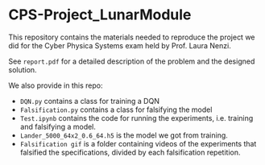 # CPS-Project_LunarModule

This repository contains the materials needed to reproduce the project we did for the Cyber Physica Systems exam held by Prof. Laura Nenzi.

See ```report.pdf``` for a detailed description of the problem and the designed solution.

We also provide in this repo:
- ```DQN.py``` contains a class for training a DQN
- ```Falsification.py``` contains a class for falsifying the model
- ```Test.ipynb``` contains the code for running the experiments, i.e. training and falsifying a model.
- ```Lander_5000_64x2_0.6_64.h5``` is the model we got from training.
- ```Falsification gif``` is a folder containing videos of the experiments that falsified the specifications, divided by each falsification repetition.
